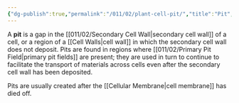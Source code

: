 ```yaml
---
{"dg-publish":true,"permalink":"/011/02/plant-cell-pit/","title":"Pit","tags":["BIOL412"],"created":"2024-09-26T13:45:04.117-07:00","updated":"2024-09-26T15:23:24.820-07:00"}
---
```


A **pit** is a gap in the [[011/02/Secondary Cell Wall\|secondary cell wall]] of a cell, or a region of a [[Cell Walls\|cell wall]] in which the secondary cell wall does not deposit. Pits are found in regions where [[011/02/Primary Pit Field\|primary pit fields]] are present; they are used in turn to continue to facilitate the transport of materials across cells even after the secondary cell wall has been deposited.

Pits are usually created after the [[Cellular Membrane\|cell membrane]] has died off.